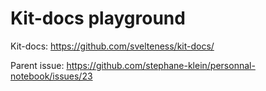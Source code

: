 # Kit-docs playground

Kit-docs: https://github.com/svelteness/kit-docs/

Parent issue: https://github.com/stephane-klein/personnal-notebook/issues/23

